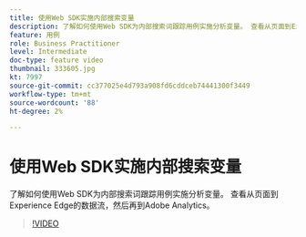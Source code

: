 ```yaml
---
title: 使用Web SDK实施内部搜索变量
description: 了解如何使用Web SDK为内部搜索词跟踪用例实施分析变量。 查看从页面到Experience Edge的数据流，然后再到Adobe Analytics。
feature: 用例
role: Business Practitioner
level: Intermediate
doc-type: feature video
thumbnail: 333605.jpg
kt: 7997
source-git-commit: cc377025e4d793a908fd6cddceb74441300f3449
workflow-type: tm+mt
source-wordcount: '88'
ht-degree: 2%

---
```



# 使用Web SDK实施内部搜索变量

了解如何使用Web SDK为内部搜索词跟踪用例实施分析变量。 查看从页面到Experience Edge的数据流，然后再到Adobe Analytics。

>[!VIDEO](https://video.tv.adobe.com/v/333605/?quality=12&learn=on)
